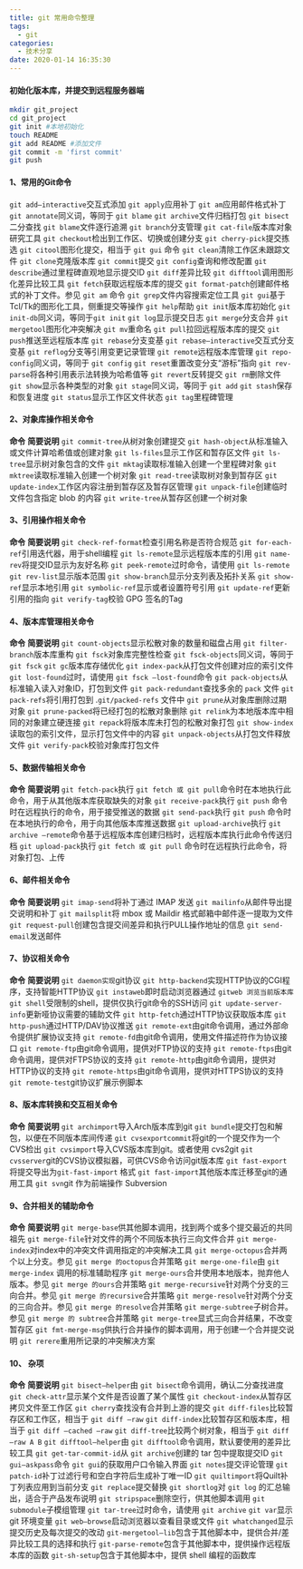 ```yaml
---
title: git 常用命令整理
tags:
  - git
categories:
  - 技术分享
date: 2020-01-14 16:35:30
---
```


#### 初始化版本库，并提交到远程服务器端
```bash
mkdir git_project
cd git_project
git init #本地初始化
touch README
git add README #添加文件
git commit -m 'first commit'
git push
```

#### 1、常用的Git命令
`git add–interactive`交互式添加
`git apply`应用补丁
`git am`应用邮件格式补丁
`git annotate`同义词，等同于 `git blame`
`git archive`文件归档打包
`git bisect`二分查找
`git blame`文件逐行追溯
`git branch`分支管理
`git cat-file`版本库对象研究工具
`git checkout`检出到工作区、切换或创建分支
`git cherry-pick`提交拣选
`git citool`图形化提交，相当于 `git gui` 命令
`git clean`清除工作区未跟踪文件
`git clone`克隆版本库
`git commit`提交
`git config`查询和修改配置
`git describe`通过里程碑直观地显示提交ID
`git diff`差异比较
`git difftool`调用图形化差异比较工具
`git fetch`获取远程版本库的提交
`git format-patch`创建邮件格式的补丁文件。参见 `git am` 命令
`git grep`文件内容搜索定位工具
`git gui`基于Tcl/Tk的图形化工具，侧重提交等操作
`git help`帮助
`git init`版本库初始化
`git init-db`同义词，等同于`git init`
`git log`显示提交日志
`git merge`分支合并
`git mergetool`图形化冲突解决
`git mv`重命名
`git pull`拉回远程版本库的提交
`git push`推送至远程版本库
`git rebase`分支变基
`git rebase–interactive`交互式分支变基
`git reflog`分支等引用变更记录管理
`git remote`远程版本库管理
`git repo-config`同义词，等同于 `git config`
`git reset`重置改变分支“游标”指向
`git rev-parse`将各种引用表示法转换为哈希值等
`git revert`反转提交
`git rm`删除文件
`git show`显示各种类型的对象
`git stage`同义词，等同于 `git add`
`git stash`保存和恢复进度
`git status`显示工作区文件状态
`git tag`里程碑管理
#### 2、对象库操作相关命令
**命令** **简要说明**
`git commit-tree`从树对象创建提交
`git hash-object`从标准输入或文件计算哈希值或创建对象
`git ls-files`显示工作区和暂存区文件
`git ls-tree`显示树对象包含的文件
`git mktag`读取标准输入创建一个里程碑对象
`git mktree`读取标准输入创建一个树对象
`git read-tree`读取树对象到暂存区
`git update-index`工作区内容注册到暂存区及暂存区管理
`git unpack-file`创建临时文件包含指定 blob 的内容
`git write-tree`从暂存区创建一个树对象
#### 3、引用操作相关命令
**命令** **简要说明**
`git check-ref-format`检查引用名称是否符合规范
`git for-each-ref`引用迭代器，用于shell编程
`git ls-remote`显示远程版本库的引用
`git name-rev`将提交ID显示为友好名称
`git peek-remote`过时命令，请使用 `git ls-remote`
`git rev-list`显示版本范围
`git show-branch`显示分支列表及拓扑关系
`git show-ref`显示本地引用
`git symbolic-ref`显示或者设置符号引用
`git update-ref`更新引用的指向
`git verify-tag`校验 GPG 签名的Tag
#### 4、版本库管理相关命令
**命令** **简要说明**
`git count-objects`显示松散对象的数量和磁盘占用
`git filter-branch`版本库重构
`git fsck`对象库完整性检查
`git fsck-objects`同义词，等同于 `git fsck`
`git gc`版本库存储优化
`git index-pack`从打包文件创建对应的索引文件
`git lost-found`过时，请使用 `git fsck –lost-found`命令
`git pack-objects`从标准输入读入对象ID，打包到文件
`git pack-redundant`查找多余的 `pack` 文件
`git pack-refs`将引用打包到 .`git/packed-refs` 文件中
`git prune`从对象库删除过期对象
`git prune-packed`将已经打包的松散对象删除
`git relink`为本地版本库中相同的对象建立硬连接
`git repac`k将版本库未打包的松散对象打包
`git show-index`读取包的索引文件，显示打包文件中的内容
`git unpack-objects`从打包文件释放文件
`git verify-pack`校验对象库打包文件
#### 5、数据传输相关命令
**命令** **简要说明**
`git fetch-pack`执行 `git fetch 或 git pull`命令时在本地执行此命令，用于从其他版本库获取缺失的对象
`git receive-pack`执行 `git push` 命令时在远程执行的命令，用于接受推送的数据
`git send-pack`执行 `git push` 命令时在本地执行的命令，用于向其他版本库推送数据
`git upload-archive`执行 `git archive –remote`命令基于远程版本库创建归档时，远程版本库执行此命令传送归档
`git upload-pack`执行 `git fetch 或 git pull` 命令时在远程执行此命令，将对象打包、上传
#### 6、邮件相关命令
**命令** **简要说明**
`git imap-send`将补丁通过 IMAP 发送
`git mailinfo`从邮件导出提交说明和补丁
`git mailsplit`将 mbox 或 Maildir 格式邮箱中邮件逐一提取为文件
`git request-pull`创建包含提交间差异和执行PULL操作地址的信息
`git send-email`发送邮件
#### 7、协议相关命令
**命令** **简要说明**
`git daemon实现`git协议
`git http-backend`实现HTTP协议的CGI程序，支持智能HTTP协议
`git instaweb`即时启动浏览器通过 `gitweb 浏览当前版本库`
`git shell`受限制的shell，提供仅执行git命令的SSH访问
`git update-server-info`更新哑协议需要的辅助文件
`git http-fetch`通过HTTP协议获取版本库
`git http-push`通过HTTP/DAV协议推送
`git remote-ext`由git命令调用，通过外部命令提供扩展协议支持
`git remote-fd`由git命令调用，使用文件描述符作为协议接口
`git remote-ftp`由git命令调用，提供对FTP协议的支持
`git remote-ftps`由git命令调用，提供对FTPS协议的支持
`git remote-http`由git命令调用，提供对HTTP协议的支持
`git remote-https`由git命令调用，提供对HTTPS协议的支持
`git remote-test`git协议扩展示例脚本
#### 8、版本库转换和交互相关命令
**命令** **简要说明**
`git archimport`导入Arch版本库到git
`git bundle`提交打包和解包，以便在不同版本库间传递
`git cvsexportcommit`将git的一个提交作为一个CVS检出
`git cvsimport`导入CVS版本库到git。或者使用 cvs2git
`git cvsserver`git的CVS协议模拟器，可供CVS命令访问git版本库
`git fast-export`将提交导出为`git-fast-import` 格式
`git fast-import`其他版本库迁移至git的通用工具
`git svn`git 作为前端操作 Subversion
#### 9、合并相关的辅助命令
**命令** **简要说明**
`git merge-base`供其他脚本调用，找到两个或多个提交最近的共同祖先
`git merge-file`针对文件的两个不同版本执行三向文件合并
`git merge-index`对index中的冲突文件调用指定的冲突解决工具
`git merge-octopus`合并两个以上分支。参见 `git merge 的octopus`合并策略
`git merge-one-file`由 `git merge-index` 调用的标准辅助程序
`git merge-ours`合并使用本地版本，抛弃他人版本。参见 `git merge 的ours`合并策略
`git merge-recursive`针对两个分支的三向合并。参见 `git merge 的recursive`合并策略
`git merge-resolve`针对两个分支的三向合并。参见 `git merge 的resolve`合并策略
`git merge-subtree`子树合并。参见 `git merge 的 subtree`合并策略
`git merge-tree`显式三向合并结果，不改变暂存区
`git fmt-merge-msg`供执行合并操作的脚本调用，用于创建一个合并提交说明
`git rerere`重用所记录的冲突解决方案
#### 10、 杂项
**命令** **简要说明**
`git bisect–helper`由 `git bisect`命令调用，确认二分查找进度
`git check-attr`显示某个文件是否设置了某个属性
`git checkout-index`从暂存区拷贝文件至工作区
`git cherry`查找没有合并到上游的提交
`git diff-files`比较暂存区和工作区，相当于 `git diff –raw`
`git diff-index`比较暂存区和版本库，相当于 `git diff –cached –raw`
`git diff-tree`比较两个树对象，相当于 `git diff –raw A B`
`git difftool–helper`由 `git difftool`命令调用，默认要使用的差异比较工具
`git get-tar-commit-id`从 `git archive`创建的 tar 包中提取提交ID
`git gui–askpass`命令 `git gui`的获取用户口令输入界面
`git notes`提交评论管理
`git patch-id`补丁过滤行号和空白字符后生成补丁唯一ID
`git quiltimport`将Quilt补丁列表应用到当前分支
`git replace`提交替换
`git shortlog`对 `git log` 的汇总输出，适合于产品发布说明
`git stripspace`删除空行，供其他脚本调用
`git submodule`子模组管理
`git tar-tree`过时命令，请使用 `git archive`
`git var`显示 git 环境变量
`git web–browse`启动浏览器以查看目录或文件
`git whatchanged`显示提交历史及每次提交的改动
`git-mergetool–lib`包含于其他脚本中，提供合并/差异比较工具的选择和执行
`git-parse-remote`包含于其他脚本中，提供操作远程版本库的函数
`git-sh-setup`包含于其他脚本中，提供 shell 编程的函数库
